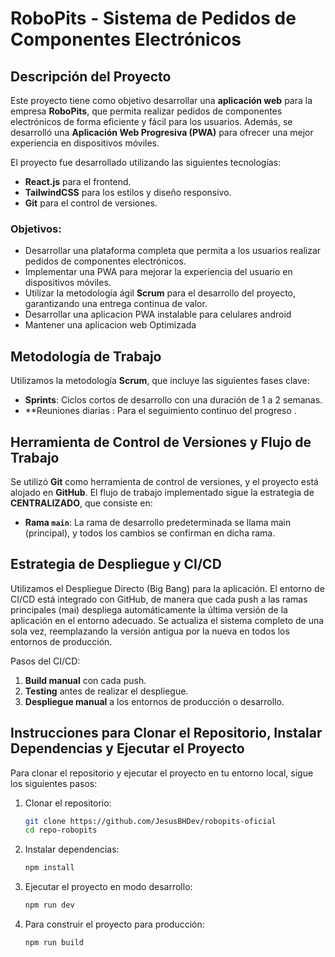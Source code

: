 # RoboPits - Sistema de Pedidos de Componentes Electrónicos

## Descripción del Proyecto
Este proyecto tiene como objetivo desarrollar una **aplicación web** para la empresa **RoboPits**, que permita realizar pedidos de componentes electrónicos de forma eficiente y fácil para los usuarios. Además, se desarrolló una **Aplicación Web Progresiva (PWA)** para ofrecer una mejor experiencia en dispositivos móviles.

El proyecto fue desarrollado utilizando las siguientes tecnologías:
- **React.js** para el frontend.
- **TailwindCSS** para los estilos y diseño responsivo.
- **Git** para el control de versiones.

### Objetivos:
- Desarrollar una plataforma completa que permita a los usuarios realizar pedidos de componentes electrónicos.
- Implementar una PWA para mejorar la experiencia del usuario en dispositivos móviles.
- Utilizar la metodología ágil **Scrum** para el desarrollo del proyecto, garantizando una entrega continua de valor.
- Desarrollar una aplicacion PWA instalable para celulares android
- Mantener una aplicacion web Optimizada 

## Metodología de Trabajo

Utilizamos la metodología **Scrum**, que incluye las siguientes fases clave:
- **Sprints**: Ciclos cortos de desarrollo con una duración de 1 a 2 semanas.
- **Reuniones diarias : Para el seguimiento continuo del progreso .

## Herramienta de Control de Versiones y Flujo de Trabajo

Se utilizó **Git** como herramienta de control de versiones, y el proyecto está alojado en **GitHub**. El flujo de trabajo implementado sigue la estrategia de **CENTRALIZADO**, que consiste en:
- **Rama `main`**: La rama de desarrollo predeterminada se llama main (principal), y todos los cambios se confirman en dicha rama.

## Estrategia de Despliegue y CI/CD

Utilizamos el Despliegue Directo (Big Bang) para la aplicación. El entorno de CI/CD está integrado con GitHub, de manera que cada push a las ramas principales (mai) despliega automáticamente la última versión de la aplicación en el entorno adecuado. Se actualiza el sistema completo de una sola vez, reemplazando la versión antigua por la nueva en todos los entornos de producción.

Pasos del CI/CD:
1. **Build manual** con cada push.
2. **Testing** antes de realizar el despliegue.
3. **Despliegue manual** a los entornos de producción o desarrollo.

## Instrucciones para Clonar el Repositorio, Instalar Dependencias y Ejecutar el Proyecto

Para clonar el repositorio y ejecutar el proyecto en tu entorno local, sigue los siguientes pasos:

1. Clonar el repositorio:
   ```bash
   git clone https://github.com/JesusBHDev/robopits-oficial
   cd repo-robopits
   ```

2. Instalar dependencias:
   ```bash
   npm install
   ```

3. Ejecutar el proyecto en modo desarrollo:
   ```bash
   npm run dev
   ```

4. Para construir el proyecto para producción:
   ```bash
   npm run build
   ```
